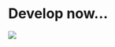 # Develop now...
![](https://github.com/laiglinne-ff/ff14_overlayskin/blob/master/FFXIV__WS_Pendulum_Amethyst/Honeycam%202016-12-29%2021-37-07.gif)
